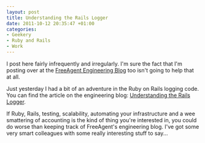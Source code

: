 ```yaml
---
layout: post
title: Understanding the Rails Logger
date: 2011-10-12 20:35:47 +01:00
categories:
- Geekery
- Ruby and Rails
- Work
---
```

I post here fairly infrequently and irregularly. I'm sure the fact that I'm posting over at the [FreeAgent Engineering Blog](http://engineering.freeagent.com/) too isn't going to help that at all.

Just yesterday I had a bit of an adventure in the Ruby on Rails logging code. You can find the article on the engineering blog: [Understanding the Rails Logger](http://engineering.freeagent.com/2011/10/12/understanding-the-rails-logger/).

If Ruby, Rails, testing, scalability, automating your infrastructure and a wee smattering of accounting is the kind of thing you're interested in, you could do worse than keeping track of FreeAgent's engineering blog. I've got some very smart colleagues with some really interesting stuff to say...

